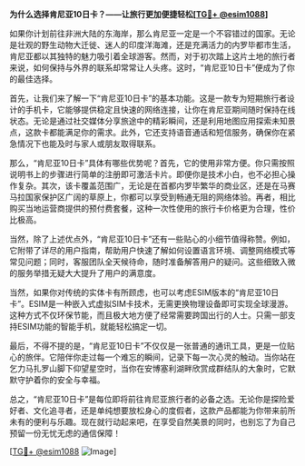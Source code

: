 **为什么选择肯尼亚10日卡？——让旅行更加便捷轻松[[TG💪+ @esim1088](https://t.me/s/esim1088)]**

如果你计划前往非洲大陆的东海岸，那么肯尼亚一定是一个不容错过的国家。无论是壮观的野生动物大迁徙、迷人的印度洋海滩，还是充满活力的内罗毕都市生活，肯尼亚都以其独特的魅力吸引着全球游客。然而，对于初次踏上这片土地的旅行者来说，如何保持与外界的联系却常常让人头疼。这时，“肯尼亚10日卡”便成为了你的最佳选择。

首先，让我们来了解一下“肯尼亚10日卡”的基本功能。这是一款专为短期旅行者设计的手机卡，它能够提供稳定且快速的网络连接，让你在肯尼亚期间随时保持在线状态。无论是通过社交媒体分享旅途中的精彩瞬间，还是利用地图应用探索未知景点，这款卡都能满足你的需求。此外，它还支持语音通话和短信服务，确保你在紧急情况下也能及时与家人或朋友取得联系。

那么，“肯尼亚10日卡”具体有哪些优势呢？首先，它的使用非常方便。你只需按照说明书上的步骤进行简单的注册即可激活卡片。即便你是技术小白，也不必担心操作复杂。其次，该卡覆盖范围广，无论是在首都内罗毕繁华的商业区，还是在马赛马拉国家保护区广阔的草原上，你都可以享受到畅通无阻的网络体验。再者，相比购买当地运营商提供的预付费套餐，这种一次性使用的旅行卡价格更为合理，性价比极高。

当然，除了上述优点外，“肯尼亚10日卡”还有一些贴心的小细节值得称赞。例如，它附带了详尽的用户指南，帮助用户快速了解如何设置语言环境、调整网络模式等常见问题；同时，客服团队全天候待命，随时准备解答用户的疑问。这些细致入微的服务举措无疑大大提升了用户的满意度。

当然，如果你对传统的实体卡有所顾虑，也可以考虑ESIM版本的“肯尼亚10日卡”。ESIM是一种嵌入式虚拟SIM卡技术，无需更换物理设备即可实现全球漫游。这种方式不仅环保节能，而且极大地方便了经常需要跨国出行的人士。只需一部支持ESIM功能的智能手机，就能轻松搞定一切。

最后，不得不提的是，“肯尼亚10日卡”不仅仅是一张普通的通讯工具，更是一位贴心的旅伴。它陪伴你走过每一个难忘的瞬间，记录下每一次心灵的触动。当你站在乞力马扎罗山脚下仰望星空时，当你在安博塞利湖畔欣赏成群结队的大象时，它默默守护着你的安全与幸福。

总之，“肯尼亚10日卡”是每位即将前往肯尼亚旅行者的必备之选。无论你是探险爱好者、文化追寻者，还是单纯想要放松身心的度假者，这款产品都能为你带来前所未有的便利与乐趣。现在就行动起来吧，在享受自然美景的同时，也别忘了为自己预留一份无忧无虑的通信保障！

[[TG💪+ @esim1088](https://t.me/s/esim1088) ![Image](https://i.postimg.cc/4NQfJmqS/Snipaste-2025-05-13-00-14-12.png)]
